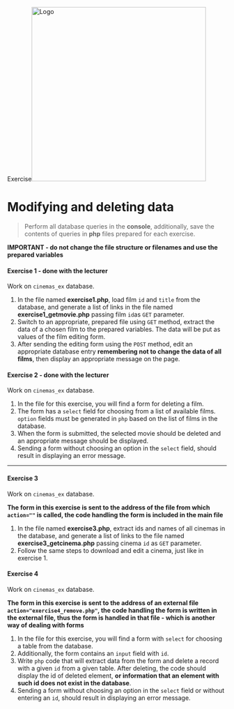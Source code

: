 Exercise<img alt="Logo" src="http://coderslab.pl/svg/logo-coderslab.svg" width="400">

#  Modifying and deleting data

>Perform all database queries in the **console**, additionally, save the contents of queries in **php** files prepared for each exercise.  

**IMPORTANT - do not change the file structure or filenames and use the prepared variables**

#### Exercise 1 - done with the lecturer

Work on `cinemas_ex` database.  

1. In the file named **exercise1.php**, load film `id` and `title` from the database, and generate a list of links in the file named **exercise1_getmovie.php** passing film `id`as `GET` parameter.
2. Switch to an appropriate, prepared file using `GET` method, extract the data of a chosen film to the prepared variables. The data will be put as values of the film editing form.
3. After sending the editing form using the `POST` method, edit an appropriate database entry **remembering not to change the data of all films**, then display an appropriate message on the page.

#### Exercise 2 - done with the lecturer

Work on `cinemas_ex` database.  

1. In the file for this exercise, you will find a form for deleting a film.
2. The form has a `select` field for choosing from a list of available films. `option` fields must be generated in `php` based on the list of films in the database.
3. When the form is submitted, the selected movie should be deleted and an appropriate message should be displayed.
4. Sending a form without choosing an option in the `select` field, should result in displaying an error message.

-------------------------------------------------------------------------------

#### Exercise 3

Work on `cinemas_ex` database.  

**The form in this exercise is sent to the address of the file from which `action=""` is called, the code handling the form is included in the main file**

1. In the file named **exercise3.php**, extract ids and names of all cinemas in the database, and generate a list of links to the file named **exercise3_getcinema.php** passing cinema `id` as `GET` parameter.
2. Follow the same steps to download and edit a cinema, just like in exercise 1.

#### Exercise 4

Work on `cinemas_ex` database.  

**The form in this exercise is sent to the address of an external file `action="exercise4_remove.php"`, the code handling the form is written in the external file, thus the form is handled in that file - which is another way of dealing with forms**

1. In the file for this exercise, you will find a form with `select` for choosing a table from the database.
2. Additionally, the form contains an `input` field with `id`.
3. Write `php` code that will extract data from the form and delete a record with a given `id` from a given table.
   After deleting, the code should display the id of deleted element, **or information that an element with such id does not exist in the database**.
4. Sending a form without choosing an option in the `select` field or without entering an `id`, should result in displaying an error message.
